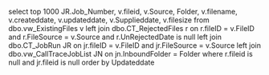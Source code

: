 select top 1000 
	JR.Job_Number,
	v.fileid, 
	v.Source,
	Folder,
	v.filename,
	v.createddate,
	v.updateddate,
	v.Supplieddate,
	v.filesize 
	from dbo.vw_ExistingFiles v
	left join dbo.CT_RejectedFiles r
		on r.fileID = v.FileID and r.FileSource = v.Source and r.UnRejectedDate is null
	left join dbo.CT_JobRun JR
		on jr.fileID = v.FileID and jr.FileSource = v.Source 
	left join dbo.vw_CallTraceJobList JN
		on jn.InboundFolder = Folder
	where r.fileid is null and jr.fileid is null
	order by Updateddate
